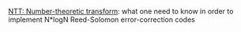 [NTT: Number-theoretic transform](NTT.md): what one need to know in order to implement N*logN Reed-Solomon error-correction codes